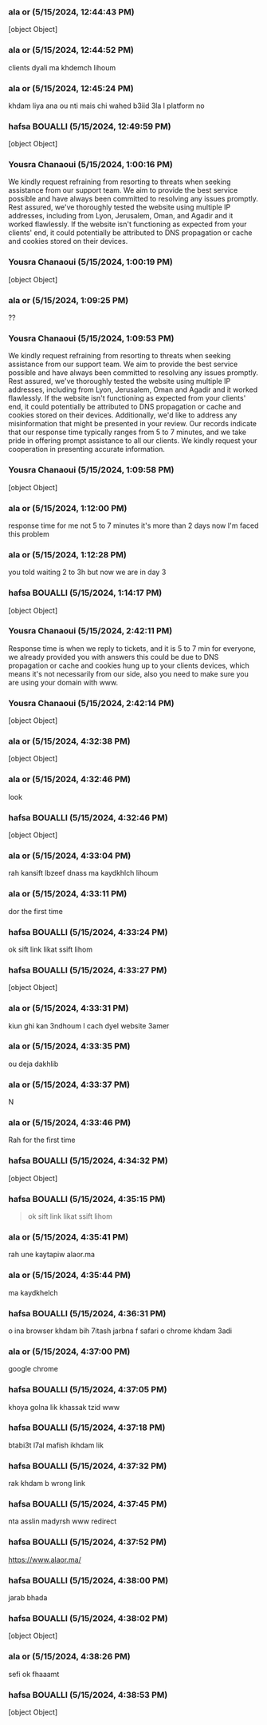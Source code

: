 ### ala or  (5/15/2024, 12:44:43 PM)

[object Object]

### ala or  (5/15/2024, 12:44:52 PM)

clients dyali ma khdemch lihoum

### ala or  (5/15/2024, 12:45:24 PM)

khdam liya ana ou nti mais chi wahed b3iid 3la l platform no

### hafsa BOUALLI (5/15/2024, 12:49:59 PM)

[object Object]

### Yousra Chanaoui (5/15/2024, 1:00:16 PM)

We kindly request refraining from resorting to threats when seeking assistance from our support team. We aim to provide the best service possible and have always been committed to resolving any issues promptly. Rest assured, we've thoroughly tested the website using multiple IP addresses, including from Lyon, Jerusalem, Oman, and Agadir and it worked flawlessly. If the website isn't functioning as expected from your clients' end, it could potentially be attributed to DNS propagation or cache and cookies stored on their devices.

### Yousra Chanaoui (5/15/2024, 1:00:19 PM)

[object Object]

### ala or  (5/15/2024, 1:09:25 PM)

??

### Yousra Chanaoui (5/15/2024, 1:09:53 PM)

We kindly request refraining from resorting to threats when seeking assistance from our support team. We aim to provide the best service possible and have always been committed to resolving any issues promptly. Rest assured, we've thoroughly tested the website using multiple IP addresses, including from Lyon, Jerusalem, Oman and Agadir and it worked flawlessly. If the website isn't functioning as expected from your clients' end, it could potentially be attributed to DNS propagation or cache and cookies stored on their devices. Additionally, we'd like to address any misinformation that might be presented in your review. Our records indicate that our response time typically ranges from 5 to 7 minutes, and we take pride in offering prompt assistance to all our clients. We kindly request your cooperation in presenting accurate information.

### Yousra Chanaoui (5/15/2024, 1:09:58 PM)

[object Object]

### ala or  (5/15/2024, 1:12:00 PM)

response time for me not 5 to 7 minutes it's more than 2 days now I'm faced this problem

### ala or  (5/15/2024, 1:12:28 PM)

you told waiting 2 to 3h but now we are in day 3

### hafsa BOUALLI (5/15/2024, 1:14:17 PM)

[object Object]

### Yousra Chanaoui (5/15/2024, 2:42:11 PM)

Response time is when we reply to tickets, and it is 5 to 7 min for everyone, we already provided you with answers this could be due to DNS propagation or cache and cookies hung up to your clients devices, which means it's not necessarily from our side, also you need to make sure you are using your domain with www.

### Yousra Chanaoui (5/15/2024, 2:42:14 PM)

[object Object]

### ala or  (5/15/2024, 4:32:38 PM)

[object Object]

### ala or  (5/15/2024, 4:32:46 PM)

look

### hafsa BOUALLI (5/15/2024, 4:32:46 PM)

[object Object]

### ala or  (5/15/2024, 4:33:04 PM)

rah kansift lbzeef dnass ma kaydkhlch lihoum

### ala or  (5/15/2024, 4:33:11 PM)

dor the first time

### hafsa BOUALLI (5/15/2024, 4:33:24 PM)

ok sift link likat ssift lihom

### hafsa BOUALLI (5/15/2024, 4:33:27 PM)

[object Object]

### ala or  (5/15/2024, 4:33:31 PM)

kiun ghi kan 3ndhoum l cach dyel website 3amer

### ala or  (5/15/2024, 4:33:35 PM)

ou deja dakhlib

### ala or  (5/15/2024, 4:33:37 PM)

N

### ala or  (5/15/2024, 4:33:46 PM)

Rah for the first time

### hafsa BOUALLI (5/15/2024, 4:34:32 PM)

[object Object]

### hafsa BOUALLI (5/15/2024, 4:35:15 PM)

> ok sift link likat ssift lihom

### ala or  (5/15/2024, 4:35:41 PM)

rah une kaytapiw alaor.ma

### ala or  (5/15/2024, 4:35:44 PM)

ma kaydkhelch

### hafsa BOUALLI (5/15/2024, 4:36:31 PM)

o ina browser khdam bih 7itash jarbna f safari o chrome khdam 3adi

### ala or  (5/15/2024, 4:37:00 PM)

google chrome

### hafsa BOUALLI (5/15/2024, 4:37:05 PM)

khoya golna lik khassak tzid www

### hafsa BOUALLI (5/15/2024, 4:37:18 PM)

btabi3t l7al mafish ikhdam lik

### hafsa BOUALLI (5/15/2024, 4:37:32 PM)

rak khdam b wrong link

### hafsa BOUALLI (5/15/2024, 4:37:45 PM)

nta asslin madyrsh www redirect

### hafsa BOUALLI (5/15/2024, 4:37:52 PM)

https://www.alaor.ma/

### hafsa BOUALLI (5/15/2024, 4:38:00 PM)

jarab bhada

### hafsa BOUALLI (5/15/2024, 4:38:02 PM)

[object Object]

### ala or  (5/15/2024, 4:38:26 PM)

sefi ok fhaaamt

### hafsa BOUALLI (5/15/2024, 4:38:53 PM)

[object Object]

